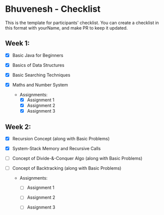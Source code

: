 #  Bhuvenesh - Checklist
This is the template for participants' checklist. You can create a checklist in this format with yourName, and make PR to keep it updated.

## Week 1:

- [x] Basic Java for Beginners
- [x] Basics of Data Structures
- [x] Basic Searching Techniques
- [x] Maths and Number System

  * Assignments:
    - [x] Assignment 1
    - [x] Assignment 2
    - [x] Assignment 3

 ## Week 2:

- [x] Recursion Concept (along with Basic Problems)
- [x] System-Stack Memory and Recursive Calls 
- [ ] Concept of Divide-&-Conquer Algo (along with Basic Problems)
- [ ] Concept of Backtracking (along with Basic Problems)

  * Assignments:
    - [ ] Assignment 1
    - [ ] Assignment 2
    - [ ] Assignment 3

